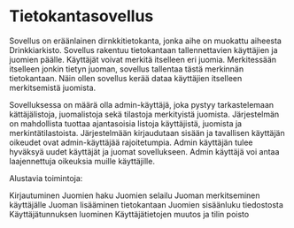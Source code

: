 # Tietokantasovellus

Sovellus on eräänlainen dirnkkitietokanta, jonka aihe on muokattu aiheesta Drinkkiarkisto. Sovellus rakentuu tietokantaan tallennettavien käyttäjien ja juomien päälle. Käyttäjät voivat merkitä itselleen eri juomia. Merkitessään itselleen jonkin tietyn juoman, sovellus tallentaa tästä merkinnän tietokantaan. Näin ollen sovellus kerää dataa käyttäjien itselleen merkitsemistä juomista.

Sovelluksessa on määrä olla admin-käyttäjä, joka pystyy tarkastelemaan kättäjälistoja, juomalistoja sekä tilastoja merkityistä juomista. Järjestelmän on mahdollista tuottaa ajantasoisia listoja käyttäjistä, juomista ja merkintätilastoista. Järjestelmään kirjaudutaan sisään ja tavallisen käyttäjän oikeudet ovat admin-käyttäjää rajoitetumpia. Admin käyttäjän tulee hyväksyä uudet käyttäjät ja juomat sovellukseen. Admin käyttäjä voi antaa laajennettuja oikeuksia muille käyttäjille. 

Alustavia toimintoja:

Kirjautuminen
Juomien haku
Juomien selailu
Juoman merkitseminen käyttäjälle
Juoman lisääminen tietokantaan
Juomien sisäänluku tiedostosta
Käyttäjätunnuksen luominen
Käyttäjätietojen muutos ja tilin poisto

